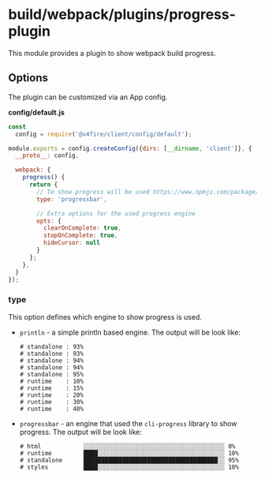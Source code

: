 # build/webpack/plugins/progress-plugin

This module provides a plugin to show webpack build progress.

## Options

The plugin can be customized via an App config.

__config/default.js__

```js
const
  config = require('@v4fire/client/config/default');

module.exports = config.createConfig({dirs: [__dirname, 'client']}, {
  __proto__: config,

  webpack: {
    progress() {
      return {
        // To show progress will be used https://www.npmjs.com/package/cli-progress
        type: 'progressbar',

        // Extra options for the used progress engine
        opts: {
          clearOnComplete: true,
          stopOnComplete: true,
          hideCursor: null
        }
      };
    },
  }
});
```

### type

This option defines which engine to show progress is used.

* `println` - a simple println based engine. The output will be look like:

  ```
  # standalone : 93%
  # standalone : 93%
  # standalone : 94%
  # standalone : 94%
  # standalone : 95%
  # runtime    : 10%
  # runtime    : 15%
  # runtime    : 20%
  # runtime    : 30%
  # runtime    : 40%
  ```

* `progressbar` - an engine that used the `cli-progress` library to show progress. The output will be look like:

  ```
  # html            ░░░░░░░░░░░░░░░░░░░░░░░░░░░░░░░░░░░░░░░░ 0%
  # runtime         ████░░░░░░░░░░░░░░░░░░░░░░░░░░░░░░░░░░░░ 10%
  # standalone      ██████████████████████████████████████░░ 95%
  # styles          ████░░░░░░░░░░░░░░░░░░░░░░░░░░░░░░░░░░░░ 10%
  ```

